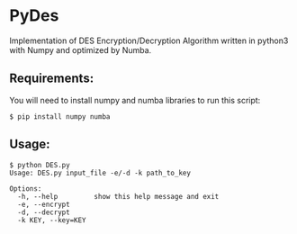 # PyDes

Implementation of DES Encryption/Decryption Algorithm written in python3 with Numpy and optimized by Numba.

## Requirements:

You will need to install numpy and numba libraries to run this script:

```shell
$ pip install numpy numba
```

## Usage:
```shell
$ python DES.py
Usage: DES.py input_file -e/-d -k path_to_key

Options:
  -h, --help         show this help message and exit
  -e, --encrypt      
  -d, --decrypt      
  -k KEY, --key=KEY
```